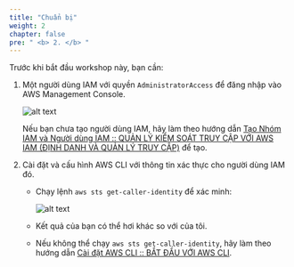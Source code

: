 ```yaml
---
title: "Chuẩn bị"
weight: 2
chapter: false
pre: " <b> 2. </b> "
---
```


Trước khi bắt đầu workshop này, bạn cần:

1. Một người dùng IAM với quyền `AdministratorAccess` để đăng nhập vào AWS Management Console.

   ![alt text](/images/workshop-1/IAM-user-login-and-permissions.png)

   Nếu bạn chưa tạo người dùng IAM, hãy làm theo hướng dẫn [Tạo Nhóm IAM và Người dùng IAM :: QUẢN LÝ KIỂM SOÁT TRUY CẬP VỚI AWS IAM (ĐỊNH DANH VÀ QUẢN LÝ TRUY CẬP)](https://000002.awsstudygroup.com/2-create-admin-user-and-group/) để tạo.

1. Cài đặt và cấu hình AWS CLI với thông tin xác thực cho người dùng IAM đó.

   - Chạy lệnh `aws sts get-caller-identity` để xác minh:

     ![alt text](/images/workshop-1/AWS-CLI--verify-credential.png)

   - Kết quả của bạn có thể hơi khác so với của tôi.

   - Nếu không thể chạy `aws sts get-caller-identity`, hãy làm theo hướng dẫn [Cài đặt AWS CLI :: BẮT ĐẦU VỚI AWS CLI](https://000011.awsstudygroup.com/3-installcli/).
